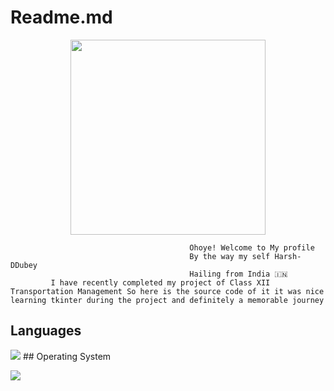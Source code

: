 # Readme.md
<p align="center">
    <img src=https://avatars.githubusercontent.com/u/89505915?v=4 width=312 height=312/>
    <br>
</p>

```
                                        Ohoye! Welcome to My profile 
                                        By the way my self Harsh-DDubey
                                        Hailing from India 🇮🇳
         I have recently completed my project of Class XII Transportation Management So here is the source code of it it was nice learning tkinter during the project and definitely a memorable journey
```

## Languages
<p>
    <img src="https://img.shields.io/badge/Python-14354C?style=for-the-badge&logo=python&logoColor=white" />
## Operating System
<p>
    <img src="https://img.shields.io/badge/Ubuntu-E95420?style=for-the-badge&logo=ubuntu&logoColor=white"/>
</p>
